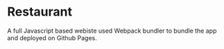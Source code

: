 # Restaurant

A full Javascript based webiste used Webpack bundler to bundle the app and deployed on Github Pages.
